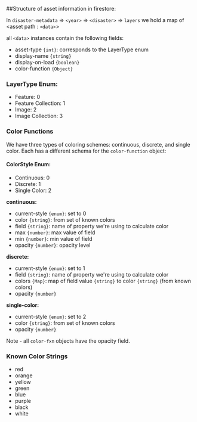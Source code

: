 ##Structure of asset information in firestore:

In `disaster-metadata` => `<year>` => `<disaster>` => `layers` we hold a map of \<asset path : `<data>`>

all `<data>` instances contain the following fields:
* asset-type `{int}`: corresponds to the LayerType enum
* display-name `{string}`
* display-on-load `{boolean}`
* color-function `{Object}` 

### LayerType Enum:

* Feature: 0
* Feature Collection: 1
* Image: 2
* Image Collection: 3

### Color Functions
We have three types of coloring schemes: continuous, discrete, and single color. Each has a different schema for the <code>color-function</code> object:

#### ColorStyle Enum:

* Continuous: 0
* Discrete: 1
* Single Color: 2

**continuous:**
* current-style `{enum}`: set to 0
* color `{string}`: from set of known colors
* field `{string}`: name of property we're using to calculate color
* max `{number}`: max value of field
* min `{number}`: min value of field
* opacity `{number}`: opacity level

**discrete:**
* current-style `{enum}`: set to 1
* field `{string}`: name of property we're using to calculate color
* colors `{Map}`: map of field value `{string}` to color `{string}` (from known colors)
* opacity `{number}`

**single-color:**
* current-style `{enum}`: set to 2
* color `{string}`: from set of known colors
* opacity `{number}`

Note - all `color-fxn` objects have the opacity field. 

### Known Color Strings
* red
* orange
* yellow
* green
* blue
* purple
* black
* white